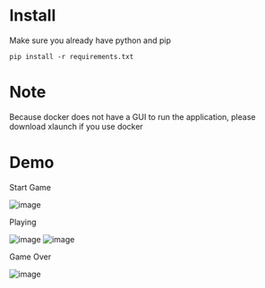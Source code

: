 # Install
Make sure you already have python and pip

`pip install -r requirements.txt`

# Note
Because docker does not have a GUI to run the application, please download xlaunch if you use docker

# Demo
Start Game

![image](https://github.com/user-attachments/assets/716b55cc-6223-47a2-8d42-23f2dcef5043)

Playing

![image](https://github.com/user-attachments/assets/1430d971-c9f5-4093-be05-0995867c15b3)
![image](https://github.com/user-attachments/assets/4d8a1533-3d70-4cac-9a19-f9d6036570e8)

Game Over

![image](https://github.com/user-attachments/assets/d110c5bf-f8a7-4ee6-8aa2-d93381db5235)



